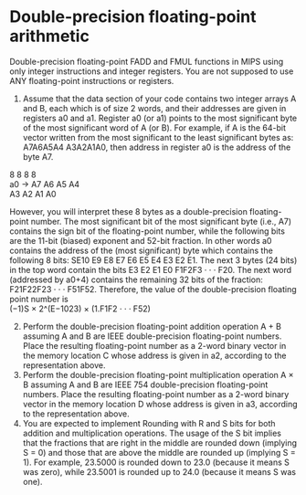 
# Double-precision floating-point arithmetic

Double-precision floating-point FADD and FMUL functions in
MIPS using only integer instructions and integer registers. You are not supposed to use
ANY floating-point instructions or registers.  

1. Assume that the data section of your code contains two integer arrays A and B, each
which is of size 2 words, and their addresses are given in registers a0 and a1. Register
a0 (or a1) points to the most significant byte of the most significant word of A (or B).
For example, if A is the 64-bit vector written from the most significant to the least
significant bytes as: A7A6A5A4 A3A2A1A0, then address in register a0 is the address
of the byte A7.  

8 8 8 8  
a0 → A7 A6 A5 A4  
A3 A2 A1 A0  

However, you will interpret these 8 bytes as a double-precision floating-point number.
The most significant bit of the most significant byte (i.e., A7) contains the sign bit
of the floating-point number, while the following bits are the 11-bit (biased) exponent
and 52-bit fraction.  In other words a0 contains the address of the (most significant) byte which contains
the following 8 bits: SE10 E9 E8 E7 E6 E5 E4 E3 E2 E1. The next 3 bytes (24 bits) in the top
word contain the bits E3 E2 E1 E0 F1F2F3 · · · F20. The next word (addressed by a0+4)
contains the remaining 32 bits of the fraction: F21F22F23 · · · F51F52. Therefore, the
value of the double-precision floating point number is  
(−1)S × 2^(E−1023) × (1.F1F2 · · · F52)  

2. Perform the double-precision floating-point addition operation A + B assuming A and
B are IEEE double-precision floating-point numbers. Place the resulting floating-point
number as a 2-word binary vector in the memory location C whose address is given in
a2, according to the representation above.  
3. Perform the double-precision floating-point multiplication operation A × B assuming
A and B are IEEE 754 double-precision floating-point numbers. Place the resulting
floating-point number as a 2-word binary vector in the memory location D whose
address is given in a3, according to the representation above.  
4. You are expected to implement Rounding with R and S bits for both addition and
multiplication operations. The usage of the S bit implies that the fractions that are
right in the middle are rounded down (implying S = 0) and those that are above the
middle are rounded up (implying S = 1). For example, 23.5000 is rounded down to
23.0 (because it means S was zero), while 23.5001 is rounded up to 24.0 (because it
means S was one). 

